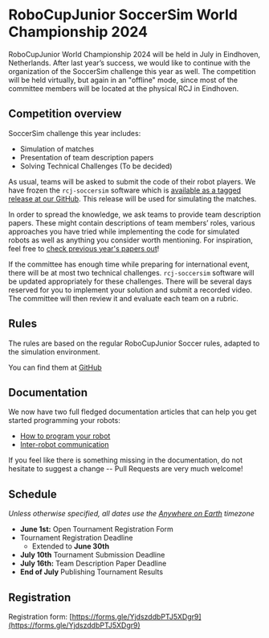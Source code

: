 # RoboCupJunior SoccerSim World Championship 2024

RoboCupJunior World Championship 2024 will be held in July in Eindhoven,
Netherlands. After last year’s success, we would like to continue with the
organization of the SoccerSim challenge this year as well.
The competition will be held virtually, but again in an "offline" mode,
since most of the committee members will be located at the physical RCJ in Eindhoven.

## Competition overview

SoccerSim challenge this year includes:

* Simulation of matches
* Presentation of team description papers
* Solving Technical Challenges (To be decided)

As usual, teams will be asked to submit the code of their robot players.
We have frozen the `rcj-soccersim` software which is [available as a tagged release
at our GitHub](https://github.com/robocup-junior/rcj-soccersim/releases/tag/v2.2). This release will be used for simulating the matches.

In order to spread the knowledge, we ask teams to provide team
description papers. These might contain descriptions of team members’ roles,
various approaches you have tried while implementing the code for
simulated robots as well as anything you consider worth mentioning.
For inspiration, feel free to
[check previous year's papers out](https://github.com/robocup-junior/awesome-rcj-soccer#soccersim-online-event)!

If the committee has enough time while preparing for international event,
there will be at most two technical challenges.
`rcj-soccersim` software will be updated appropriately for these challenges.
There will be several days reserved for you to implement your solution
and submit a recorded video. The committee will then review it and evaluate each team on a rubric.

## Rules

The rules are based on the regular RoboCupJunior Soccer rules, adapted to the
simulation environment.

You can find them at
[GitHub](https://github.com/robocup-junior/soccer-rules-simulation/blob/master/rules.pdf)

## Documentation

We now have two full fledged documentation articles that can help you get
started programming your robots:

- [How to program your robot](https://robocup-junior.github.io/rcj-soccersim/how_to_robot/)
- [Inter-robot communication](https://robocup-junior.github.io/rcj-soccersim/communication_between_robots/)

If you feel like there is something missing in the documentation, do not
hesitate to suggest a change -- Pull Requests are very much welcome!

## Schedule

_Unless otherwise specified, all dates use the [Anywhere on Earth](https://en.wikipedia.org/wiki/Anywhere_on_Earth) timezone_


* **June 1st:** Open Tournament Registration Form
* Tournament Registration Deadline
    * Extended to **June 30th**
* **July 10th** Tournament Submission Deadline
* **July 16th:** Team Description Paper Deadline
* **End of July** Publishing Tournament Results

## Registration

Registration form: [https://forms.gle/YjdszddbPTJ5XDgr9](https://forms.gle/YjdszddbPTJ5XDgr9)

